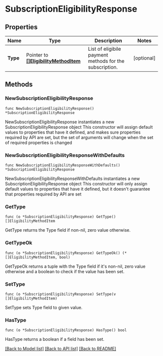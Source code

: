 # SubscriptionEligibilityResponse

## Properties

Name | Type | Description | Notes
------------ | ------------- | ------------- | -------------
**Type** | Pointer to [**[]EligibilityMethodItem**](EligibilityMethodItem.md) | List of eligibile payment methods for the subscription. | [optional] 

## Methods

### NewSubscriptionEligibilityResponse

`func NewSubscriptionEligibilityResponse() *SubscriptionEligibilityResponse`

NewSubscriptionEligibilityResponse instantiates a new SubscriptionEligibilityResponse object
This constructor will assign default values to properties that have it defined,
and makes sure properties required by API are set, but the set of arguments
will change when the set of required properties is changed

### NewSubscriptionEligibilityResponseWithDefaults

`func NewSubscriptionEligibilityResponseWithDefaults() *SubscriptionEligibilityResponse`

NewSubscriptionEligibilityResponseWithDefaults instantiates a new SubscriptionEligibilityResponse object
This constructor will only assign default values to properties that have it defined,
but it doesn't guarantee that properties required by API are set

### GetType

`func (o *SubscriptionEligibilityResponse) GetType() []EligibilityMethodItem`

GetType returns the Type field if non-nil, zero value otherwise.

### GetTypeOk

`func (o *SubscriptionEligibilityResponse) GetTypeOk() (*[]EligibilityMethodItem, bool)`

GetTypeOk returns a tuple with the Type field if it's non-nil, zero value otherwise
and a boolean to check if the value has been set.

### SetType

`func (o *SubscriptionEligibilityResponse) SetType(v []EligibilityMethodItem)`

SetType sets Type field to given value.

### HasType

`func (o *SubscriptionEligibilityResponse) HasType() bool`

HasType returns a boolean if a field has been set.


[[Back to Model list]](../README.md#documentation-for-models) [[Back to API list]](../README.md#documentation-for-api-endpoints) [[Back to README]](../README.md)


